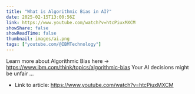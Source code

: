 ```yaml
---
title: "What is Algorithmic Bias in AI?"
date: 2025-02-15T13:00:56Z
link: https://www.youtube.com/watch?v=htcPiuxMXCM
showShare: false
showReadTime: false
thumbnail: images/ai.png
tags: ["youtube.com/@IBMTechnology"]
---
```

Learn more about Algorithmic Bias here → https://www.ibm.com/think/topics/algorithmic-bias Your AI decisions might be unfair ...

- Link to article: https://www.youtube.com/watch?v=htcPiuxMXCM